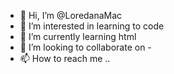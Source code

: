 - 👋 Hi, I’m @LoredanaMac
- 👀 I’m interested in learning to code
- 🌱 I’m currently learning html
- 💞️ I’m looking to collaborate on -
- 📫 How to reach me ..

<!---
LoredanaMac/LoredanaMac is a ✨ special ✨ repository because its `README.md` (this file) appears on your GitHub profile.
You can click the Preview link to take a look at your changes.
--->
